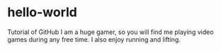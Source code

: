 # hello-world
Tutorial of GitHub
I am a huge gamer, so you will find me playing video games during any free time. I also enjoy running and lifting.
